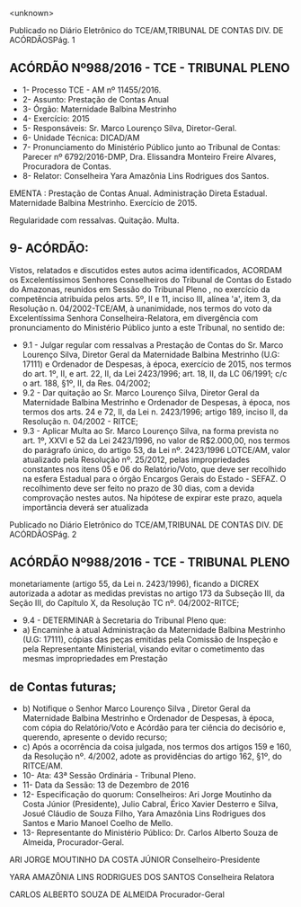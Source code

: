 &lt;unknown&gt;

Publicado  no  Diário Eletrônico do TCE/AM,TRIBUNAL DE CONTAS DIV. DE  ACÓRDÃOSPág. 1

## ACÓRDÃO Nº988/2016 - TCE - TRIBUNAL PLENO

- 1- Processo TCE - AM nº 11455/2016.
- 2- Assunto: Prestação de Contas Anual
- 3- Órgão: Maternidade Balbina Mestrinho
- 4- Exercício: 2015
- 5- Responsáveis: Sr. Marco Lourenço Silva, Diretor-Geral.
- 6- Unidade Técnica: DICAD/AM
- 7- Pronunciamento  do Ministério  Público  junto  ao Tribunal  de Contas: Parecer  nº 6792/2016-DMP, Dra. Elissandra Monteiro Freire Alvares, Procuradora de Contas.
- 8- Relator: Conselheira Yara Amazônia Lins Rodrigues dos Santos.

EMENTA : Prestação de Contas Anual. Administração Direta Estadual. Maternidade Balbina Mestrinho. Exercício de 2015.

Regularidade com ressalvas. Quitação. Multa.

## 9- ACÓRDÃO:

Vistos, relatados e discutidos estes autos acima identificados, ACORDAM os Excelentíssimos Senhores Conselheiros do Tribunal de Contas do Estado do Amazonas, reunidos em Sessão do Tribunal Pleno , no exercício da competência atribuída pelos arts. 5º, II e 11, inciso III, alínea 'a', item 3, da Resolução n. 04/2002-TCE/AM, à unanimidade, nos termos do voto da Excelentíssima Senhora Conselheira-Relatora, em divergência com pronunciamento do Ministério Público junto a este Tribunal, no sentido de:

- 9.1 - Julgar regular com ressalvas a  Prestação de Contas do Sr. Marco Lourenço Silva, Diretor Geral da Maternidade Balbina Mestrinho (U.G: 17111) e Ordenador de Despesas, à época, exercício  de  2015,  nos  termos  do  art.  1º,  II,  e  art.  22,  II,  da  Lei 2423/1996; art. 18, II, da LC 06/1991; c/c o art. 188, §1º, II, da Res. 04/2002;
- 9.2  -  Dar  quitação ao  Sr.  Marco  Lourenço  Silva,  Diretor  Geral  da Maternidade Balbina Mestrinho e Ordenador de Despesas, à época, nos  termos  dos  arts.  24  e  72,  II,  da  Lei  n.  2423/1996;  artigo  189, inciso II, da Resolução n. 04/2002 - RITCE;
- 9.3 - Aplicar Multa ao  Sr.  Marco Lourenço Silva, na forma prevista no art. 1º, XXVI e 52 da Lei 2423/1996, no valor de R$2.000,00, nos termos  do  parágrafo  único,  do  artigo  53,  da  Lei  nº.  2423/1996  LOTCE/AM,  valor  atualizado  pela  Resolução  nº.  25/2012,  pelas impropriedades  constantes  nos itens  05  e  06  do  Relatório/Voto, que  deve  ser  recolhido  na  esfera  Estadual  para  o  órgão  Encargos Gerais do Estado - SEFAZ. O recolhimento deve ser feito no prazo de 30 dias, com a devida comprovação nestes autos. Na hipótese de expirar este prazo, aquela importância deverá ser atualizada

Publicado  no  Diário Eletrônico do TCE/AM,TRIBUNAL DE CONTAS DIV. DE  ACÓRDÃOSPág. 2

## ACÓRDÃO Nº988/2016 - TCE - TRIBUNAL PLENO

monetariamente (artigo 55, da Lei n. 2423/1996), ficando a DICREX autorizada a adotar as medidas previstas no artigo 173 da Subseção III, da Seção III, do Capítulo X, da Resolução TC nº. 04/2002-RITCE;

- 9.4 - DETERMINAR à Secretaria do Tribunal Pleno que:
- a) Encaminhe à atual Administração da Maternidade Balbina Mestrinho (U.G: 17111), cópias das peças emitidas pela Comissão de Inspeção e pela Representante Ministerial, visando evitar o cometimento das mesmas impropriedades em Prestação

## de Contas futuras;

- b) Notifique  o  Senhor Marco  Lourenço  Silva , Diretor  Geral  da Maternidade  Balbina  Mestrinho  e  Ordenador  de  Despesas,  à época, com cópia do Relatório/Voto e  Acórdão para ter ciência do decisório e, querendo, apresente o devido recurso;
- c) Após a ocorrência da coisa julgada, nos termos dos artigos 159 e 160,  da  Resolução  nº.  4/2002,  adote  as  providências  do  artigo 162, §1º, do RITCE/AM.
- 10-  Ata: 43ª Sessão Ordinária - Tribunal Pleno.
- 11-  Data da Sessão: 13 de Dezembro de 2016
- 12-  Especificação  do  quorum: Conselheiros: Ari Jorge  Moutinho  da  Costa  Júnior (Presidente), Julio Cabral, Érico Xavier Desterro e Silva, Josué Cláudio de Souza Filho, Yara Amazônia Lins Rodrigues dos Santos e Mario Manoel Coelho de Mello.
- 13-  Representante  do  Ministério  Público: Dr. Carlos  Alberto  Souza  de Almeida, Procurador-Geral.

ARI JORGE MOUTINHO DA COSTA JÚNIOR Conselheiro-Presidente

YARA AMAZÔNIA LINS RODRIGUES DOS SANTOS Conselheira Relatora

CARLOS ALBERTO SOUZA DE ALMEIDA Procurador-Geral